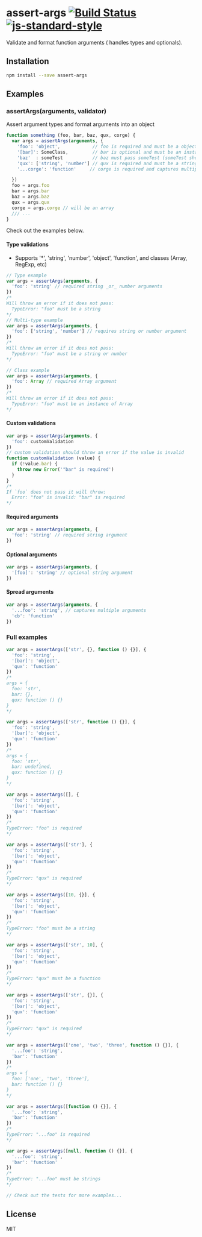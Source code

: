 # assert-args [![Build Status](https://travis-ci.org/tjmehta/assert-args.svg)](https://travis-ci.org/tjmehta/assert-args) [![js-standard-style](https://img.shields.io/badge/code%20style-standard-brightgreen.svg?style=flat)](http://standardjs.com/)
Validate and format function arguments ( handles types and optionals).

## Installation
```bash
npm install --save assert-args
```

## Examples
### assertArgs(arguments, validator)
Assert argument types and format arguments into an object
```js
function something (foo, bar, baz, qux, corge) {
  var args = assertArgs(arguments, {
    'foo': 'object',            // foo is required and must be a object
    '[bar]': SomeClass,         // bar is optional and must be an instance of 'SomeClass'
    'baz'  : someTest           // baz must pass someTest (someTest should throw an error if it fails)
    'qux': ['string', 'number'] // qux is required and must be a string or number
    '...corge': 'function'     // corge is required and captures multiple arguments that must be functions

  })
  foo = args.foo
  bar = args.bar
  baz = args.baz
  qux = args.qux
  corge = args.corge // will be an array
  /// ...
}
```
Check out the examples below.

#### Type validations
* Supports '*', 'string', 'number', 'object', 'function', and classes (Array, RegExp, etc)
```js
// Type example
var args = assertArgs(arguments, {
  'foo': 'string' // required string _or_ number arguments
})
/*
Will throw an error if it does not pass:
  TypeError: "foo" must be a string
*/
// Multi-type example
var args = assertArgs(arguments, {
  'foo': ['string', 'number'] // requires string or number argument
})
/*
Will throw an error if it does not pass:
  TypeError: "foo" must be a string or number
*/

// Class example
var args = assertArgs(arguments, {
  'foo': Array // required Array argument
})
/*
Will throw an error if it does not pass:
  TypeError: "foo" must be an instance of Array
*/

```

#### Custom validations
```js
var args = assertArgs(arguments, {
  'foo': customValidation
})
// custom validation should throw an error if the value is invalid
function customValidation (value) {
  if (!value.bar) {
    throw new Error('"bar" is required')
  }
}
/*
If `foo` does not pass it will throw:
  Error: "foo" is invalid: "bar" is required
*/
```

#### Required arguments
```js
var args = assertArgs(arguments, {
  'foo': 'string' // required string argument
})
```

#### Optional arguments
```js
var args = assertArgs(arguments, {
  '[foo]': 'string' // optional string argument
})
```

#### Spread arguments
```js
var args = assertArgs(arguments, {
  '...foo': 'string', // captures multiple arguments
  'cb': 'function'
})
```

### Full examples
```js
var args = assertArgs(['str', {}, function () {}], {
  'foo': 'string',
  '[bar]': 'object',
  'qux': 'function'
})
/*
args = {
  foo: 'str',
  bar: {},
  qux: function () {}
}
*/

var args = assertArgs(['str', function () {}], {
  'foo': 'string',
  '[bar]': 'object',
  'qux': 'function'
})
/*
args = {
  foo: 'str',
  bar: undefined,
  qux: function () {}
}
*/

var args = assertArgs([], {
  'foo': 'string',
  '[bar]': 'object',
  'qux': 'function'
})
/*
TypeError: "foo" is required
*/

var args = assertArgs(['str'], {
  'foo': 'string',
  '[bar]': 'object',
  'qux': 'function'
})
/*
TypeError: "qux" is required
*/

var args = assertArgs([10, {}], {
  'foo': 'string',
  '[bar]': 'object',
  'qux': 'function'
})
/*
TypeError: "foo" must be a string
*/

var args = assertArgs(['str', 10], {
  'foo': 'string',
  '[bar]': 'object',
  'qux': 'function'
})
/*
TypeError: "qux" must be a function
*/

var args = assertArgs(['str', {}], {
  'foo': 'string',
  '[bar]': 'object',
  'qux': 'function'
})
/*
TypeError: "qux" is required
*/

var args = assertArgs(['one', 'two', 'three', function () {}], {
  '...foo': 'string',
  'bar': 'function'
})
/*
args = {
  foo: ['one', 'two', 'three'],
  bar: function () {}
}
*/

var args = assertArgs([function () {}], {
  '...foo': 'string',
  'bar': 'function'
})
/*
TypeError: "...foo" is required
*/

var args = assertArgs([null, function () {}], {
  '...foo': 'string',
  'bar': 'function'
})
/*
TypeError: "...foo" must be strings
*/

// Check out the tests for more examples...
```

## License
MIT
